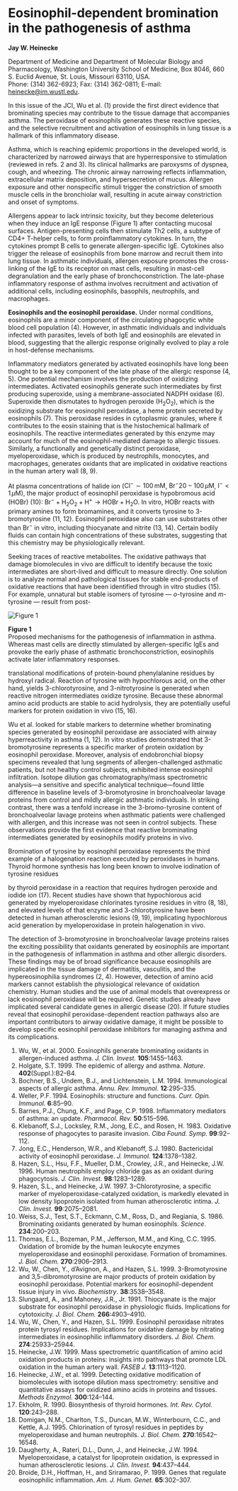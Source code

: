 
# Eosinophil-dependent bromination in the pathogenesis of asthma

**Jay W. Heinecke**

Department of Medicine and Department of Molecular Biology and Pharmacology, Washington University School of Medicine, Box 8046, 660 S. Euclid Avenue, St. Louis, Missouri 63110, USA.  
Phone: (314) 362-6923; Fax: (314) 362-0811; E-mail: heinecke@im.wustl.edu.

In this issue of the JCI, Wu et al. (1) provide the first direct evidence that brominating species may contribute to the tissue damage that accompanies asthma. The peroxidase of eosinophils generates these reactive species, and the selective recruitment and activation of eosinophils in lung tissue is a hallmark of this inflammatory disease.

Asthma, which is reaching epidemic proportions in the developed world, is characterized by narrowed airways that are hyperresponsive to stimulation (reviewed in refs. 2 and 3). Its clinical hallmarks are paroxysms of dyspnea, cough, and wheezing. The chronic airway narrowing reflects inflammation, extracellular matrix deposition, and hypersecretion of mucus. Allergen exposure and other nonspecific stimuli trigger the constriction of smooth muscle cells in the bronchiolar wall, resulting in acute airway constriction and onset of symptoms.

Allergens appear to lack intrinsic toxicity, but they become deleterious when they induce an IgE response (Figure 1) after contacting mucosal surfaces. Antigen-presenting cells then stimulate Th2 cells, a subtype of CD4+ T-helper cells, to form proinflammatory cytokines. In turn, the cytokines prompt B cells to generate allergen-specific IgE. Cytokines also trigger the release of eosinophils from bone marrow and recruit them into lung tissue. In asthmatic individuals, allergen exposure promotes the cross-linking of the IgE to its receptor on mast cells, resulting in mast-cell degranulation and the early phase of bronchoconstriction. The late-phase inflammatory response of asthma involves recruitment and activation of additional cells, including eosinophils, basophils, neutrophils, and macrophages.

**Eosinophils and the eosinophil peroxidase.** Under normal conditions, eosinophils are a minor component of the circulating phagocytic white blood cell population (4). However, in asthmatic individuals and individuals infected with parasites, levels of both IgE and eosinophils are elevated in blood, suggesting that the allergic response originally evolved to play a role in host-defense mechanisms.

Inflammatory mediators generated by activated eosinophils have long been thought to be a key component of the late phase of the allergic response (4, 5). One potential mechanism involves the production of oxidizing intermediates. Activated eosinophils generate such intermediates by first producing superoxide, using a membrane-associated NADPH oxidase (6). Superoxide then dismutates to hydrogen peroxide ($\mathrm{H}_2\mathrm{O}_2$), which is the oxidizing substrate for eosinophil peroxidase, a heme protein secreted by eosinophils (7). This peroxidase resides in cytoplasmic granules, where it contributes to the eosin staining that is the histochemical hallmark of eosinophils. The reactive intermediates generated by this enzyme may account for much of the eosinophil-mediated damage to allergic tissues. Similarly, a functionally and genetically distinct peroxidase, myeloperoxidase, which is produced by neutrophils, monocytes, and macrophages, generates oxidants that are implicated in oxidative reactions in the human artery wall (8, 9).

At plasma concentrations of halide ion ($\mathrm{Cl}^- \sim 100 \, \mathrm{mM}$, $\mathrm{Br}^- 20-100 \, \mu\mathrm{M}$, $\mathrm{I}^- < 1 \, \mu\mathrm{M}$), the major product of eosinophil peroxidase is hypobromous acid ($\mathrm{HOBr}$) (10): $\mathrm{Br}^- + \mathrm{H}_2\mathrm{O}_2 + \mathrm{H}^+ \rightarrow \mathrm{HOBr} + \mathrm{H}_2\mathrm{O}$. In vitro, $\mathrm{HOBr}$ reacts with primary amines to form bromamines, and it converts tyrosine to 3-bromotyrosine (11, 12). Eosinophil peroxidase also can use substrates other than $\mathrm{Br}^-$ in vitro, including thiocyanate and nitrite (13, 14). Certain bodily fluids can contain high concentrations of these substrates, suggesting that this chemistry may be physiologically relevant.

Seeking traces of reactive metabolites. The oxidative pathways that damage biomolecules in vivo are difficult to identify because the toxic intermediates are short-lived and difficult to measure directly. One solution is to analyze normal and pathological tissues for stable end-products of oxidative reactions that have been identified through in vitro studies (15). For example, unnatural but stable isomers of tyrosine — $o$-tyrosine and $m$-tyrosine — result from post-

![Figure 1](#)

**Figure 1**  
Proposed mechanisms for the pathogenesis of inflammation in asthma. Whereas mast cells are directly stimulated by allergen-specific IgEs and provoke the early phase of asthmatic bronchoconstriction, eosinophils activate later inflammatory responses.

translational modifications of protein-bound phenylalanine residues by hydroxyl radical. Reaction of tyrosine with hypochlorous acid, on the other hand, yields 3-chlorotyrosine, and 3-nitrotyrosine is generated when reactive nitrogen intermediates oxidize tyrosine. Because these abnormal amino acid products are stable to acid hydrolysis, they are potentially useful markers for protein oxidation in vivo (15, 16).

Wu et al. looked for stable markers to determine whether brominating species generated by eosinophil peroxidase are associated with airway hyperreactivity in asthma (1, 12). In vitro studies demonstrated that 3-bromotyrosine represents a specific marker of protein oxidation by eosinophil peroxidase. Moreover, analysis of endobronchial biopsy specimens revealed that lung segments of allergen-challenged asthmatic patients, but not healthy control subjects, exhibited intense eosinophil infiltration. Isotope dilution gas chromatography/mass spectrometric analysis—a sensitive and specific analytical technique—found little difference in baseline levels of 3-bromotyrosine in bronchoalveolar lavage proteins from control and mildly allergic asthmatic individuals. In striking contrast, there was a tenfold increase in the 3-bromo-tyrosine content of bronchoalveolar lavage proteins when asthmatic patients were challenged with allergen, and this increase was not seen in control subjects. These observations provide the first evidence that reactive brominating intermediates generated by eosinophils modify proteins in vivo.

Bromination of tyrosine by eosinophil peroxidase represents the third example of a halogenation reaction executed by peroxidases in humans. Thyroid hormone synthesis has long been known to involve iodination of tyrosine residues

by thyroid peroxidase in a reaction that requires hydrogen peroxide and iodide ion (17). Recent studies have shown that hypochlorous acid generated by myeloperoxidase chlorinates tyrosine residues in vitro (8, 18), and elevated levels of that enzyme and 3-chlorotyrosine have been detected in human atherosclerotic lesions (9, 19), implicating hypochlorous acid generation by myeloperoxidase in protein halogenation in vivo.

The detection of 3-bromotyrosine in bronchoalveolar lavage proteins raises the exciting possibility that oxidants generated by eosinophils are important in the pathogenesis of inflammation in asthma and other allergic disorders. These findings may be of broad significance because eosinophils are implicated in the tissue damage of dermatitis, vasculitis, and the hypereosinophilia syndromes (2, 4). However, detection of amino acid markers cannot establish the physiological relevance of oxidation chemistry. Human studies and the use of animal models that overexpress or lack eosinophil peroxidase will be required. Genetic studies already have implicated several candidate genes in allergic disease (20). If future studies reveal that eosinophil peroxidase-dependent reaction pathways also are important contributors to airway oxidative damage, it might be possible to develop specific eosinophil peroxidase inhibitors for managing asthma and its complications.


1. Wu, W., et al. 2000. Eosinophils generate brominating oxidants in allergen-induced asthma. *J. Clin. Invest.* **105**:1455–1463.
2. Holgate, S.T. 1999. The epidemic of allergy and asthma. *Nature*. **402**(Suppl.):B2–B4.
3. Bochner, B.S., Undem, B.J., and Lichtenstein, L.M. 1994. Immunological aspects of allergic asthma. *Annu. Rev. Immunol.* **12**:295–335.
4. Weller, P.F. 1994. Eosinophils: structure and functions. *Curr. Opin. Immunol.* **6**:85–90.
5. Barnes, P.J., Chung, K.F., and Page, C.P. 1998. Inflammatory mediators of asthma: an update. *Pharmacol. Rev.* **50**:515–596.
6. Klebanoff, S.J., Locksley, R.M., Jong, E.C., and Rosen, H. 1983. Oxidative response of phagocytes to parasite invasion. *Ciba Found. Symp.* **99**:92–112.
7. Jong, E.C., Henderson, W.R., and Klebanoff, S.J. 1980. Bactericidal activity of eosinophil peroxidase. *J. Immunol.* **124**:1378–1382.
8. Hazen, S.L., Hsu, F.F., Mueller, D.M., Crowley, J.R., and Heinecke, J.W. 1996. Human neutrophils employ chloride gas as an oxidant during phagocytosis. *J. Clin. Invest.* **98**:1283–1289.
9. Hazen, S.L., and Heinecke, J.W. 1997. 3-Chlorotyrosine, a specific marker of myeloperoxidase-catalyzed oxidation, is markedly elevated in low density lipoprotein isolated from human atherosclerotic intima. *J. Clin. Invest.* **99**:2075–2081.
10. Weiss, S.J., Test, S.T., Eckmann, C.M., Ross, D., and Regiania, S. 1986. Brominating oxidants generated by human eosinophils. *Science*. **234**:200–203.
11. Thomas, E.L., Bozeman, P.M., Jefferson, M.M., and King, C.C. 1995. Oxidation of bromide by the human leukocyte enzymes myeloperoxidase and eosinophil peroxidase. Formation of bromamines. *J. Biol. Chem.* **270**:2906–2913.
12. Wu, W., Chen, Y., d’Avignon, A., and Hazen, S.L. 1999. 3-Bromotyrosine and 3,5-dibromotyrosine are major products of protein oxidation by eosinophil peroxidase. Potential markers for eosinophil-dependent tissue injury in vivo. *Biochemistry*. **38**:3538–3548.
13. Slungaard, A., and Mahoney, J.R., Jr. 1991. Thiocyanate is the major substrate for eosinophil peroxidase in physiologic fluids. Implications for cytotoxicity. *J. Biol. Chem.* **266**:4903–4910.
14. Wu, W., Chen, Y., and Hazen, S.L. 1999. Eosinophil peroxidase nitrates protein tyrosyl residues. Implications for oxidative damage by nitrating intermediates in eosinophilic inflammatory disorders. *J. Biol. Chem.* **274**:25933–25944.
15. Heinecke, J.W. 1999. Mass spectrometric quantification of amino acid oxidation products in proteins: insights into pathways that promote LDL oxidation in the human artery wall. *FASEB J.* **13**:1113–1120.
16. Heinecke, J.W., et al. 1999. Detecting oxidative modification of biomolecules with isotope dilution mass spectrometry: sensitive and quantitative assays for oxidized amino acids in proteins and tissues. *Methods Enzymol.* **300**:124–144.
17. Ekholm, R. 1990. Biosynthesis of thyroid hormones. *Int. Rev. Cytol.* **120**:243–288.
18. Domigan, N.M., Charlton, T.S., Duncan, M.W., Winterbourn, C.C., and Kettle, A.J. 1995. Chlorination of tyrosyl residues in peptides by myeloperoxidase and human neutrophils. *J. Biol. Chem.* **270**:16542–16548.
19. Daugherty, A., Rateri, D.L., Dunn, J., and Heinecke, J.W. 1994. Myeloperoxidase, a catalyst for lipoprotein oxidation, is expressed in human atherosclerotic lesions. *J. Clin. Invest.* **94**:437–444.
20. Broide, D.H., Hoffman, H., and Sriramarao, P. 1999. Genes that regulate eosinophilic inflammation. *Am. J. Hum. Genet.* **65**:302–307.
